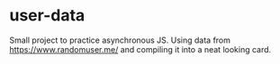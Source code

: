# user-data

Small project to practice asynchronous JS. Using data from https://www.randomuser.me/ and compiling it into a neat looking card.
